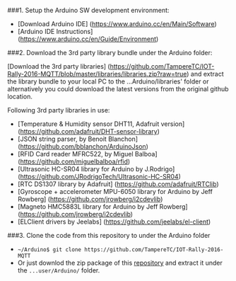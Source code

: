 ###1. Setup the Arduino SW development environment:  
- [Download Arduino IDE] (https://www.arduino.cc/en/Main/Software)    
- [Arduino IDE Instructions] (https://www.arduino.cc/en/Guide/Environment)     

###2. Download the 3rd party library bundle under the Arduino folder:

[Download the 3rd party libraries] (https://github.com/TampereTC/IOT-Rally-2016-MQTT/blob/master/libraries/libraries.zip?raw=true) and extract the library bundle to your local PC to the ...Arduino/libraries' folder or alternatively you could download the latest versions from the original github location. 

Following 3rd party libraries in use:   
- [Temperature & Humidity sensor DHT11, Adafruit version] (https://github.com/adafruit/DHT-sensor-library)     
- [JSON string parser, by Benoit Blanchon] (https://github.com/bblanchon/ArduinoJson)    
- [RFID Card reader MFRC522, by Miguel Balboa] (https://github.com/miguelbalboa/rfid)    
- [Ultrasonic HC-SR04 library for Arduino by J.Rodrigo] (https://github.com/JRodrigoTech/Ultrasonic-HC-SR04)    
- [RTC DS1307 library by Adafruit] (https://github.com/adafruit/RTClib)    
- [Gyroscope + accelerometer MPU-6050 library for Arduino by Jeff Rowberg] (https://github.com/jrowberg/i2cdevlib)
- [Magneto HMC5883L library for Arduino by Jeff Rowberg] (https://github.com/jrowberg/i2cdevlib)
- [ELClient drivers by Jeelabs] (https://github.com/jeelabs/el-client)    

###3. Clone the code from this repository to under the Arduino folder
- `~/Arduino$ git clone https://github.com/TampereTC/IOT-Rally-2016-MQTT`
- Or just downlod the zip package of this [repository](https://github.com/TampereTC/IOT-Rally-2016-MQTT/archive/master.zip) and extract it under the `...user/Arduino/` folder.


